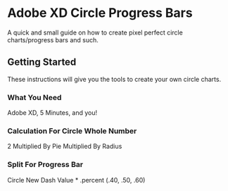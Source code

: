 # Adobe XD Circle Progress Bars
A quick and small guide on how to create pixel perfect circle charts/progress bars and such.

## Getting Started
These instructions will give you the tools to create your own circle charts.

### What You Need
Adobe XD, 5 Minutes, and you!

### Calculation For Circle Whole Number
2 Multiplied By Pie Multiplied By Radius

### Split For Progress Bar
Circle New Dash Value * .percent (.40, .50, .60)
